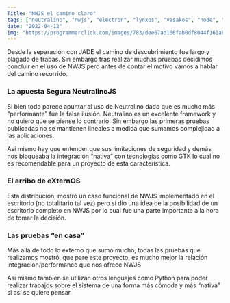 ```yaml
---
Title: "NWJS el camino claro"
tags: ["neutralino", "nwjs", "electron", "lynxos", "vasakos", "node", "vasak"]
date: "2022-04-12"
img: "https://programmerclick.com/images/783/dee67ad106fab0df8044f161abf54e57.png"
---
```


Desde la separación con JADE el camino de descubrimiento fue largo y plagado de trabas. Sin embargo tras realizar muchas pruebas decidimos concluir en el uso de NWJS pero antes de contar el motivo vamos a hablar del camino recorrido.

### La apuesta Segura NeutralinoJS

Si bien todo parece apuntar al uso de Neutralino dado que es mucho más “performante” fue la falsa ilusión. Neutralino es un excelente framework y no quiero que se piense lo contrario. Sin embargo las primeras pruebas publicadas no se mantienen lineales a medida que sumamos complejidad a las aplicaciones.

Así mismo hay que entender que sus limitaciones de seguridad y demás nos bloqueaba la integración “nativa” con tecnologías como GTK lo cual no es recomendable para un proyecto de esta característica.


### El arribo de eXternOS

Esta distribución, mostró un caso funcional de NWJS implementado en el escritorio (no totalitario tal vez) pero sí dio una idea de la posibilidad de un escritorio completo en NWJS por lo cual fue una parte importante a la hora de tomar la decisión.

### Las pruebas “en casa”

Más allá de todo lo externo que sumó mucho, todas las pruebas que realizamos mostró, que pare este proyecto, es mucho mejor la relación integración/performance que nos ofrece NWJS

Así mismo también se utilizan otros lenguajes como Python para poder realizar trabajos sobre el sistema de una forma más cómoda y más “nativa” si así se quiere pensar.
